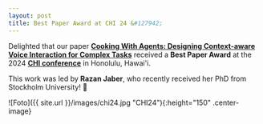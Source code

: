 ```yaml
---
layout: post
title: Best Paper Award at CHI 24 &#127942;
---
```


Delighted that our paper <a href="https://doi.org/10.1145/3613904.3642183" target="_blank" rel="noopener"> <strong>Cooking With Agents: Designing Context-aware Voice Interaction for Complex Tasks</strong></a> received a <strong>Best Paper Award</strong> at the 2024 <strong><a href="https://chi2024.acm.org/" target="_blank" rel="noopener">CHI conference</a></strong> in Honolulu, Hawai'i.

This work was led by <strong>Razan Jaber</strong>, who recently received her PhD from Stockholm University! &#127881; 

![Foto]({{ site.url }}/images/chi24.jpg "CHI24"){:height="150" .center-image}

